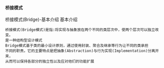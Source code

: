 #### 桥接模式

桥接模式(Bridge)-基本介绍
基本介绍

    桥接模式(Bridge模式)是指:将实现与抽象放在两个不同的类层次中，使两个层次可以独立改变。
    是一种结构型设计模式
    Bridge模式基于类的最小设计原则，通过使用封装、聚合及继承等行为让不同的类承担
    不同的职责。它的主要特点是把抽象(Abstraction)与行为实现(Implementation)分离开来，
    从而可以保持各部分的独立性以及应对他们的功能扩展
